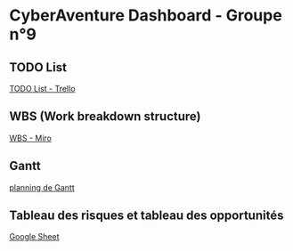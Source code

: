# CyberAventure Dashboard - Groupe n°9 

## TODO List
[TODO List - Trello](https://trello.com/b/8E7R4Pjz/to-do-list-cyber-aventure)

## WBS (Work breakdown structure)
[WBS - Miro](https://miro.com/app/board/uXjVPvQpYnA=/?share_link_id=899821446302)

## Gantt
[planning de Gantt](https://drive.google.com/file/d/18hV7f8XbgCHO4_1c4YZ-XNEoLMmUXj_C/view?usp=sharing)

## Tableau des risques et tableau des opportunités
[Google Sheet](https://docs.google.com/spreadsheets/d/1v-f4wRAS2KocumDiNSE3POUDxxuBf8cj3QbSnAiZADc/edit?usp=sharing)
